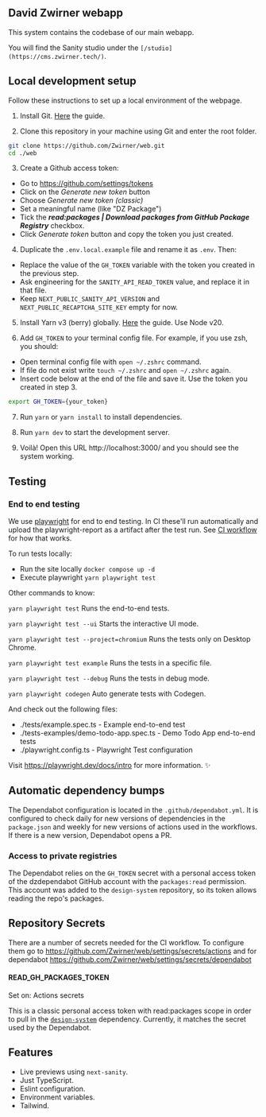 ## David Zwirner webapp

This system contains the codebase of our main webapp.

You will find the Sanity studio under the `[/studio](https://cms.zwirner.tech/)`.

## Local development setup

Follow these instructions to set up a local environment of the webpage.

1. Install Git. [Here](https://git-scm.com/book/en/v2/Getting-Started-Installing-Git) the guide.

2. Clone this repository in your machine using Git and enter the root folder.

```sh
git clone https://github.com/Zwirner/web.git
cd ./web
```

3. Create a Github access token:

- Go to https://github.com/settings/tokens
- Click on the _Generate new token_ button
- Choose _Generate new token (classic)_
- Set a meaningful name (like "DZ Package")
- Tick the **_read:packages | Download packages from GitHub Package Registry_** checkbox.
- Click _Generate token_ button and copy the token you just created.

4. Duplicate the `.env.local.example` file and rename it as `.env`. Then:

- Replace the value of the `GH_TOKEN` variable with the token you created in the previous step.
- Ask engineering for the `SANITY_API_READ_TOKEN` value, and replace it in that file.
- Keep `NEXT_PUBLIC_SANITY_API_VERSION` and `NEXT_PUBLIC_RECAPTCHA_SITE_KEY` empty for now.

5. Install Yarn v3 (berry) globally. [Here](https://yarnpkg.com/getting-started/install) the guide. Use Node v20.

6. Add `GH_TOKEN` to your terminal config file. For example, if you use zsh, you should:

- Open terminal config file with `open ~/.zshrc` command.
- If file do not exist write `touch ~/.zshrc` and `open ~/.zshrc` again.
- Insert code below at the end of the file and save it. Use the token you created in step 3.

```sh
export GH_TOKEN={your_token}
```

7. Run `yarn` or `yarn install` to install dependencies.

8. Run `yarn dev` to start the development server.

9. Voilà! Open this URL http://localhost:3000/ and you should see the system working.

## Testing

### End to end testing

We use [playwright](https://playwright.dev/) for end to end testing.
In CI these'll run automatically and upload the playwright-report as a artifact after the test run. See [CI workflow](.github/workflows/ci.yml) for how that works.

To run tests locally:

- Run the site locally `docker compose up -d`
- Execute playwright `yarn playwright test`

Other commands to know:

`yarn playwright test`
Runs the end-to-end tests.

`yarn playwright test --ui`
Starts the interactive UI mode.

`yarn playwright test --project=chromium`
Runs the tests only on Desktop Chrome.

`yarn playwright test example`
Runs the tests in a specific file.

`yarn playwright test --debug`
Runs the tests in debug mode.

`yarn playwright codegen`
Auto generate tests with Codegen.

And check out the following files:

- ./tests/example.spec.ts - Example end-to-end test
- ./tests-examples/demo-todo-app.spec.ts - Demo Todo App end-to-end tests
- ./playwright.config.ts - Playwright Test configuration

Visit https://playwright.dev/docs/intro for more information. ✨

## Automatic dependency bumps

The Dependabot configuration is located in the `.github/dependabot.yml`. It is
configured to check daily for new versions of dependencies in the `package.json`
and weekly for new versions of actions used in the workflows. If there is a new
version, Dependabot opens a PR.

### Access to private registries

The Dependabot relies on the `GH_TOKEN` secret with a personal access token of
the dzdependabot GitHub account with the `packages:read` permission. This account
was added to the `design-system` repository, so its token allows reading the
repo's packages.

## Repository Secrets

There are a number of secrets needed for the CI workflow.
To configure them go to https://github.com/Zwirner/web/settings/secrets/actions
and for dependabot https://github.com/Zwirner/web/settings/secrets/dependabot

#### READ_GH_PACKAGES_TOKEN

Set on: Actions secrets

This is a classic personal access token with read:packages scope in order to pull
in the [`design-system`][design-system-repo] dependency. Currently, it matches
the secret used by the Dependabot.

## Features

- Live previews using `next-sanity`.
- Just TypeScript.
- Eslint configuration.
- Environment variables.
- Tailwind.

[vercel-deploy]: https://vercel.com/new/clone?repository-url=https%3A%2F%2Fgithub.com%2Fmariuslundgard%2Fsanity-template-nextjs&repository-name=sanity-template-nextjs&project-name=sanity-template-nextjs&demo-title=Next.js%20with%20Sanity&demo-description=A%20Sanity-powered%20Next.js%20app%20with%20instant%20previews&demo-url=https%3A%2F%2Fsanity-template-nextjs-delta.vercel.app%2F%2F%3Futm_source%3Dvercel%26utm_medium%3Dreferral&demo-image=https%3A%2F%2Fuser-images.githubusercontent.com%2F406933%2F211022598-9b541676-fa68-4618-8a56-92381e075260.png&integration-ids=oac_hb2LITYajhRQ0i4QznmKH7gx&external-id=nextjs%3Btemplate%3Dsanity-template-nextjs
[design-system-repo]: https://github.com/Zwirner/design-system
